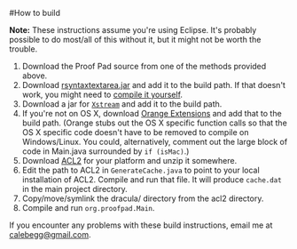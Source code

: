 #How to build

**Note:** These instructions assume you're using Eclipse. It's probably possible to do most/all of this without it, but it might not be worth the trouble.

1. Download the Proof Pad source from one of the methods provided above.
2. Download [rsyntaxtextarea.jar](http://www.calebegg.com/files/rsyntaxtextarea.jar) and add it to the build path. If that doesn't work, you might need to [compile it yourself](http://sourceforge.net/projects/rsyntaxtextarea/?_test=b).
3. Download a jar for [`Xstream`](http://xstream.codehaus.org/download.html) and add it to the build path.
4. If you're not on OS X, download [Orange Extensions](http://ymasory.github.com/OrangeExtensions/) and add that to the build path. (Orange stubs out the OS X specific function calls so that the OS X specific code doesn't have to be removed to compile on Windows/Linux. You could, alternatively, comment out the large block of code in Main.java surrounded by `if (isMac)`.)
5. Download [ACL2](http://acl2s.ccs.neu.edu/acl2s/update/images/) for your platform and unzip it somewhere.
6. Edit the path to ACL2 in `GenerateCache.java` to point to your local installation of ACL2. Compile and run that file. It will produce `cache.dat` in the main project directory.
7. Copy/move/symlink the dracula/ directory from the acl2 directory.
8. Compile and run `org.proofpad.Main`.

If you encounter any problems with these build instructions, email me at calebegg@gmail.com.
